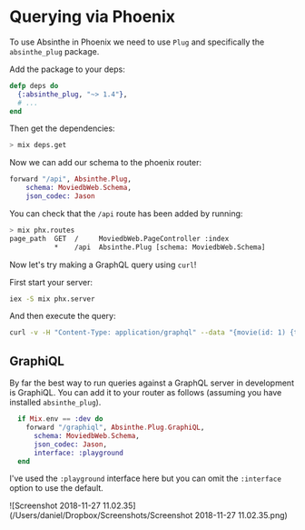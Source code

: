 # Querying via Phoenix



To use Absinthe in Phoenix we need to use `Plug` and specifically the `absinthe_plug` package.

Add the package to your deps:

<!-- @filename mix.exs -->

```elixir
defp deps do
  {:absinthe_plug, "~> 1.4"},
  # ...
end
```

Then get the dependencies:

<!-- @command -->

```sh
> mix deps.get
```

Now we can add our schema to the phoenix router:

<!-- @filename lib/moviedb_web/router.ex -->

```elixir
forward "/api", Absinthe.Plug,
    schema: MoviedbWeb.Schema,
    json_codec: Jason
```



You can check that the `/api` route has been added by running:

<!-- @command -->

```sh
> mix phx.routes
page_path  GET  /     MoviedbWeb.PageController :index
           *    /api  Absinthe.Plug [schema: MoviedbWeb.Schema]
```



Now let's try making a GraphQL query using `curl`!

First start your server:

<!-- @command -->

```sh
iex -S mix phx.server
```

And then execute the query:

<!-- @command -->

```sh
curl -v -H "Content-Type: application/graphql" --data "{movie(id: 1) {title}}" http://localhost:4000/api
```



## GraphiQL

By far the best way to run queries against a GraphQL server in development is GraphiQL. You can add it to your router as follows (assuming you have installed `absinthe_plug`).

<!-- @filename lib/moviedb_web/router.ex -->

```elixir
  if Mix.env == :dev do
    forward "/graphiql", Absinthe.Plug.GraphiQL,
      schema: MoviedbWeb.Schema,
      json_codec: Jason,
      interface: :playground
  end
```

I've used the `:playground` interface here but you can omit the `:interface` option to use the default.

![Screenshot 2018-11-27 11.02.35](/Users/daniel/Dropbox/Screenshots/Screenshot 2018-11-27 11.02.35.png)